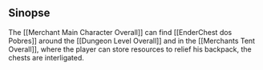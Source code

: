 ## Sinopse
The [[Merchant Main Character Overall]] can find [[EnderChest dos Pobres]] around the [[Dungeon Level Overall]] and in the [[Merchants Tent Overall]], where the player can store resources to relief his backpack, the chests are interligated.